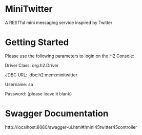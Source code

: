 # MiniTwitter
A RESTful mini messaging service inspired by Twitter 

# Getting Started

Please use the following parameters to login on the H2 Console:

Driver Class: 	org.h2.Driver

JDBC URL:		jdbc:h2:mem:minitwitter

Username:		sa

Password:		{please leave it blank}

# Swagger Documentation

http://localhost:8080/swagger-ui.html#/mini45twitter45controller
